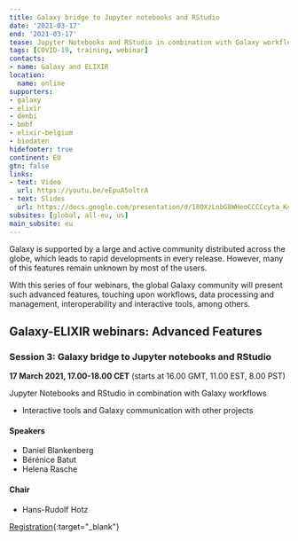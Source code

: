 ```yaml
---
title: Galaxy bridge to Jupyter notebooks and RStudio
date: '2021-03-17'
end: '2021-03-17'
tease: Jupyter Notebooks and RStudio in combination with Galaxy workflows
tags: [COVID-19, training, webinar]
contacts:
- name: Galaxy and ELIXIR
location:
  name: online
supporters:
- galaxy
- elixir
- denbi
- bmbf
- elixir-belgium
- biodaten
hidefooter: true
continent: EU
gtn: false
links:
- text: Video
  url: https://youtu.be/eEpuA5oltrA
- text: Slides
  url: https://docs.google.com/presentation/d/18OXzLnbGBWHeoCCCCcyta_K4HjQQpSJcnDzVCH18UrM/edit#slide=id.gb34215f4b3_0_0
subsites: [global, all-eu, us]
main_subsite: eu
---
```


Galaxy is supported by a large and active community distributed across the globe, which leads to rapid developments in every release. However, many of this features remain unknown by most of the users.

With this series of four webinars, the global Galaxy community will present such advanced features, touching upon workflows, data processing and management, interoperability and interactive tools, among others. 

## Galaxy-ELIXIR webinars: Advanced Features

### Session 3: Galaxy bridge to Jupyter notebooks and RStudio

**17 March 2021, 17.00-18.00 CET** (starts at 16.00 GMT, 11.00 EST, 8.00 PST)

Jupyter Notebooks and RStudio in combination with Galaxy workflows

- Interactive tools and Galaxy communication with other projects

#### Speakers

* Daniel Blankenberg
* Bérénice Batut
* Helena Rasche

#### Chair

* Hans-Rudolf Hotz

[Registration](https://us02web.zoom.us/webinar/register/WN_Okwj3OW1SVShXskpgqVUjQ){:target="_blank"}



